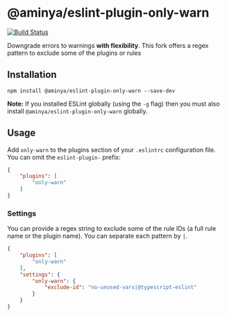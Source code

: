 # @aminya/eslint-plugin-only-warn

[![Build Status](https://travis-ci.org/bfanger/@aminya/eslint-plugin-only-warn.svg?branch=master)](https://travis-ci.org/bfanger/@aminya/eslint-plugin-only-warn)

Downgrade errors to warnings **with flexibility**. This fork offers a regex pattern to exclude some of the plugins or rules

## Installation

```
npm install @aminya/eslint-plugin-only-warn --save-dev
```

**Note:** If you installed ESLint globally (using the `-g` flag) then you must also install `@aminya/eslint-plugin-only-warn` globally.

## Usage

Add `only-warn` to the plugins section of your `.eslintrc` configuration file. You can omit the `eslint-plugin-` prefix:

```json
{
    "plugins": [
        "only-warn"
    ]
}
```

### Settings

You can provide a regex string to exclude some of the rule IDs (a full rule name or the plugin name). You can separate each pattern by `|`.

```json
{
    "plugins": [
        "only-warn"
    ],
    "settings": {
        "only-warn": {
            "exclude-id": "no-unused-vars|@typescript-eslint"
        }
    }
}
```

